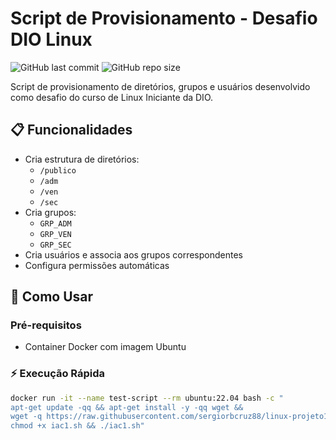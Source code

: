 # Script de Provisionamento - Desafio DIO Linux

![GitHub last commit](https://img.shields.io/github/last-commit/sergiorbcruz88/linux-projeto1-iac)
![GitHub repo size](https://img.shields.io/github/repo-size/sergiorbcruz88/linux-projeto1-iac)

Script de provisionamento de diretórios, grupos e usuários desenvolvido como desafio do curso de Linux Iniciante da DIO.

## 📋 Funcionalidades

- Cria estrutura de diretórios:
  - `/publico`
  - `/adm`
  - `/ven` 
  - `/sec`
- Cria grupos:
  - `GRP_ADM`
  - `GRP_VEN`
  - `GRP_SEC`
- Cria usuários e associa aos grupos correspondentes
- Configura permissões automáticas

## 🚀 Como Usar

### Pré-requisitos
- Container Docker com imagem Ubuntu

### ⚡ Execução Rápida
```bash
docker run -it --name test-script --rm ubuntu:22.04 bash -c "
apt-get update -qq && apt-get install -y -qq wget && 
wget -q https://raw.githubusercontent.com/sergiorbcruz88/linux-projeto1-iac/main/iac1.sh -O iac1.sh &&
chmod +x iac1.sh && ./iac1.sh"
